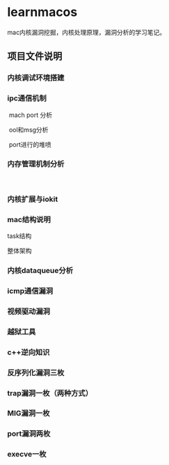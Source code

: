 # learnmacos
mac内核漏洞挖掘，内核处理原理，漏洞分析的学习笔记。

## 项目文件说明

### 内核调试环境搭建



### ipc通信机制

​	mach port 分析

​	ool和msg分析

​	port进行的堆喷



### 内存管理机制分析

​	



### 内核扩展与iokit





### mac结构说明

task结构

整体架构



### 内核dataqueue分析


### icmp通信漏洞


### 视频驱动漏洞

### 越狱工具

### c++逆向知识


### 反序列化漏洞三枚


### trap漏洞一枚（两种方式）


### MIG漏洞一枚

### port漏洞两枚
### execve一枚

